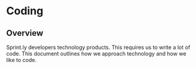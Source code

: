 # Coding

## Overview

Sprint.ly developers technology products. This requires us to write a lot of code. This document outlines how we approach technology and how we like to code.
